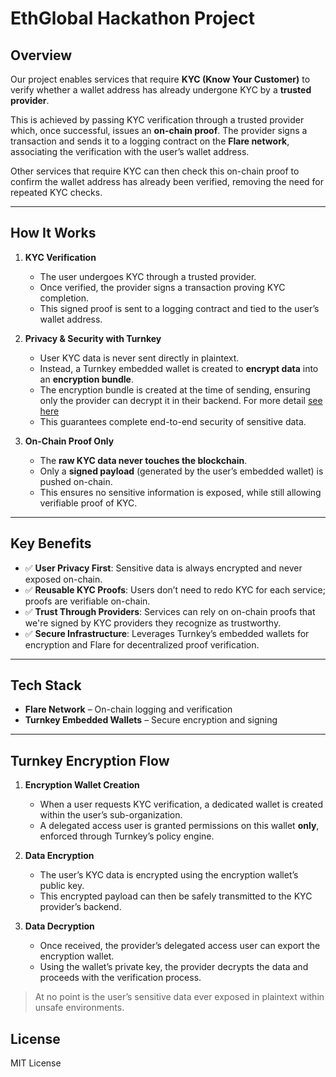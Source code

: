 # EthGlobal Hackathon Project

## Overview
Our project enables services that require **KYC (Know Your Customer)** to verify whether a wallet address has already undergone KYC by a **trusted provider**.  

This is achieved by passing KYC verification through a trusted provider which, once successful, issues an **on-chain proof**. The provider signs a transaction and sends it to a logging contract on the **Flare network**, associating the verification with the user’s wallet address.  

Other services that require KYC can then check this on-chain proof to confirm the wallet address has already been verified, removing the need for repeated KYC checks.

---

## How It Works

1. **KYC Verification**  
   - The user undergoes KYC through a trusted provider.  
   - Once verified, the provider signs a transaction proving KYC completion.  
   - This signed proof is sent to a logging contract and tied to the user’s wallet address.  

2. **Privacy & Security with Turnkey**  
   - User KYC data is never sent directly in plaintext.  
   - Instead, a Turnkey embedded wallet is created to **encrypt data** into an **encryption bundle**.  
   - The encryption bundle is created at the time of sending, ensuring only the provider can decrypt it in their backend. For more detail [see here](#turnkey-encryption-flow)
   - This guarantees complete end-to-end security of sensitive data.  

3. **On-Chain Proof Only**  
   - The **raw KYC data never touches the blockchain**.  
   - Only a **signed payload** (generated by the user’s embedded wallet) is pushed on-chain.  
   - This ensures no sensitive information is exposed, while still allowing verifiable proof of KYC.

---

## Key Benefits
- ✅ **User Privacy First**: Sensitive data is always encrypted and never exposed on-chain.  
- ✅ **Reusable KYC Proofs**: Users don’t need to redo KYC for each service; proofs are verifiable on-chain.  
- ✅ **Trust Through Providers**: Services can rely on on-chain proofs that we're signed by KYC providers they recognize as trustworthy.  
- ✅ **Secure Infrastructure**: Leverages Turnkey’s embedded wallets for encryption and Flare for decentralized proof verification.

---

## Tech Stack
- **Flare Network** – On-chain logging and verification  
- **Turnkey Embedded Wallets** – Secure encryption and signing  

---
## Turnkey Encryption Flow
1. **Encryption Wallet Creation**  
   - When a user requests KYC verification, a dedicated wallet is created within the user’s sub-organization.  
   - A delegated access user is granted permissions on this wallet **only**, enforced through Turnkey’s policy engine.  

2. **Data Encryption**  
   - The user’s KYC data is encrypted using the encryption wallet’s public key.  
   - This encrypted payload can then be safely transmitted to the KYC provider’s backend.  

3. **Data Decryption**  
   - Once received, the provider’s delegated access user can export the encryption wallet.  
   - Using the wallet’s private key, the provider decrypts the data and proceeds with the verification process.  

> At no point is the user’s sensitive data ever exposed in plaintext within unsafe environments.  

## License
MIT License
